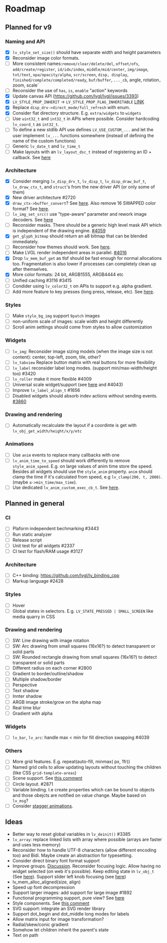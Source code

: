 # Roadmap

## Planned for v9

### Naming and API
- [x] `lv_style_set_size()` should have separate width and height parameters
- [x] Reconsider image color formats.
- [ ] More consistent names:`remove/clear/delete/del`, `offset/ofs`, `add/create/register`, `id/idx/index`, `middle/mid/center`, `img/image`, `txt/text`, `opa/opacity/alpha`, `scr/screen`, `disp, display`, `finished/complete/completed/ready`, `buf/buffer`, `..._cb`, angle, rotation`, `zoom, scale`
- [ ] Reconsider the use of `has`, `is`, `enable` "action" keywords
- [x] Update canvas API (https://github.com/lvgl/lvgl/issues/3393)
- [x] `LV_STYLE_PROP_INHERIT` -> `LV_STYLE_PROP_FLAG_INHERITABLE` [LINK](https://github.com/lvgl/lvgl/pull/3390#discussion_r885915769)
- [x] Replace `disp_drv->direct_mode/full_refresh` with enum.
- [x] Consider flat directory structure. E.g. `extra/widgets` to `widgets`
- [ ] Use `uint32_t` and `int32_t` in APIs where possible. Consider hardcoding `lv_coord_t` as `int32_t`.
- [ ] To define a new stdlib API use defines `LV_USE_CUSTOM_...` and let the user implement `lv_...` functions somewhere (instead of defining the name of the custom functions)
- [ ] Generic `lv_date_t` and `lv_time_t`
- [ ] Make layouts with an `lv_layout_dsc_t` instead of registering an ID + callback. See [here](https://github.com/lvgl/lvgl/issues/3481#issuecomment-1206434501)

### Architecture
- [x] Consider merging `lv_disp_drv_t`, `lv_disp_t`, `lv_disp_draw_buf_t`, `lv_draw_ctx_t`, and `struct`'s from the new driver API (or only some of them)
- [x] New driver architecture #2720
- [x] `draw_ctx->buffer_convert`? See [here](https://github.com/lvgl/lvgl/issues/3379#issuecomment-1147954592).  Also remove 16 SWAPPED color format? See [here](https://github.com/lvgl/lvgl/issues/3379#issuecomment-1140886258).
- [ ] `lv_img_set_src()` use "type-aware" parameter and rework image decoders. See [here](https://github.com/lvgl/lvgl/tree/arch/img-decode-rework)
- [ ] Reconsider masks. There should be a generic high level mask API which is independent of the drawing engine. [#4059](https://github.com/lvgl/lvgl/issues/4059)
- [x] `get_glyph_bitmap` should return an a8 bitmap that can be blended immediately.
- [ ] Reconsider how themes should work. See [here](https://github.com/lvgl/lvgl/pull/3390#pullrequestreview-990710921).
- [ ] Make LVGL render independent areas in parallel. [#4016](https://github.com/lvgl/lvgl/issues/4016)
- [x] Drop `lv_mem_buf_get` as tlsf should be fast enough for normal allocations too. Fragmentation is also lower if processes can completely clean up after themselves.
- [x] More color formats: 24 bit, ARGB1555, ARGB4444 etc
- [ ] Unified caching #3116 #3415
- [ ] Condider using `lv_color32_t` on APIs to support e.g. alpha gradient.
- [ ] Add more feature to key presses (long press, release, etc). See [here](https://forum.lvgl.io/t/keypad-input-device-why-lv-event-long-pressed-only-on-enter/10263).

### Styles
- [ ] Make `style_bg_img` support `9patch` images
- [ ] non-uniform scale of images: scale width and height differently
- [ ] Scroll anim settings should come from styles to allow customization

### Widgets
- [ ] `lv_img`: Reconsider image sizing models (when the image size is not content): center, top-left, zoom, tile, other?
- [ ] `lv_tabview` Replace button matrix with real buttons for more flexibility
- [ ] `lv_label` reconsider label long modes. (support min/max-width/height too) #3420
- [ ] `lv_roller` make it more flexible #4009
- [ ] Universal scale widget/support (see [here](https://forum.lvgl.io/t/linear-meter-bar-with-ticks/10986) and #4043)
- [ ] Improve `lv_label_align_t` #1656
- [ ] Disabled widgets should absorb indev actions without sending events. [#3860](https://github.com/lvgl/lvgl/issues/3860)

### Drawing and rendering
- [ ] Automatically recalculate the layout if a coordinte is get with `lv_obj_get_width/height/x/y/etc`

### Animations
- [ ] Use `anim` events to replace many callbacks with one
- [ ] `lv_anim_time_to_speed` should work differently to remove `style_anim_speed`. E.g. on large values of anim time store the speed.   Besides all widgets should use the `style_anim` property. `anim` should clamp the time if it's calculated from speed, e.g `lv_clamp(200, t, 2000)`. (maybe `a->min_time/max_time`).
- [ ] Use dedicated `lv_anim_custom_exec_cb_t`. See [here](https://forum.lvgl.io/t/custom-exec-cb-prevents-lv-anim-del-obj-null/10266).

## Planned in general

### CI
- [ ] Plaform independent bechmarking #3443
- [ ] Run static analyzer
- [ ] Release script
- [ ] Unit test for all widgets #2337
- [ ] CI test for flash/RAM usage #3127

### Architecture
- [ ] C++ binding: https://github.com/lvgl/lv_binding_cpp
- [ ] Markup language #2428

### Styles
- [ ] Hover
- [ ] Global states in selectors. E.g. `LV_STATE_PRESSED | SMALL_SCREEN` like media quarry in CSS

### Drawing and rendering
- [ ] SW: Line drawing with image rotation
- [ ] SW: Arc drawing from small squares (16x16?) to detect transparent or solid parts
- [ ] SW: Rounded rectangle drawing from small squares (16x16?) to detect transparent or solid parts
- [ ] Different radius on each corner #2800
- [ ] Gradient to border/outline/shadow
- [ ] Multiple shadow/border
- [ ] Perspective
- [ ] Text shadow
- [ ] Innter shadow
- [ ] ARGB image stroke/grow on the alpha map
- [ ] Real time blur
- [ ] Gradient with alpha

### Widgets
- [ ] `lv_bar`, `lv_arc`: handle max < min for fill direction swapping #4039 

### Others
- [ ] More grid features. E.g. repeat(auto-fill, minmax( <value> px, 1fr))
- [ ] Named grid cells to allow updating layouts without touching the children (like CSS `grid-template-areas`)
- [ ] Scene support. See [this comment](https://github.com/lvgl/lvgl/issues/2790#issuecomment-965100911)
- [ ] Circle layout. #2871
- [ ] Variable binding. I.e create properties which can be bound to objects and those obejcts are notified on value change. Maybe based on `lv_msg`?
- [ ] Consider [stagger animations](https://greensock.com/docs/v3/Staggers).
 
## Ideas
- Better way to reset global variables in `lv_deinit()` #3385
- `lv_array`: replace linked lists with array where possible (arrays are faster and uses less memory)
- Reconsider how to handle UTF-8 characters (allow different encoding too) and Bidi. Maybe create an abstraction for typesetting.
- Consider direct binary font format support
- Improve groups. [Discussion](https://forum.lvgl.io/t/lv-group-tabindex/2927/3). Reconsider focusing logic. Allow having no widget selected (on web it's possible). Keep editing state in `lv_obj_t` (See [here](https://github.com/lvgl/lvgl/issues/3646)). Support slider left knob focusing (see [here](https://github.com/lvgl/lvgl/issues/3246))
- lv_mem_alloc_aligned(size, align)
- Speed up font decompression
- Support larger images: add support for large image #1892
- Functional programming support, pure view? See [here](https://www.freecodecamp.org/news/the-revolution-of-pure-views-aed339db7da4/)
- Style components. See [this comment](https://github.com/lvgl/lvgl/issues/2790#issuecomment-965100911)
- SVG support: integrate an SVG render library
- Support dot_begin and dot_middle long modes for labels
- Allow matrix input for image transformation?
- Radial/skew/conic gradient
- Somehow let children inherit the parent's state
- Text on path
